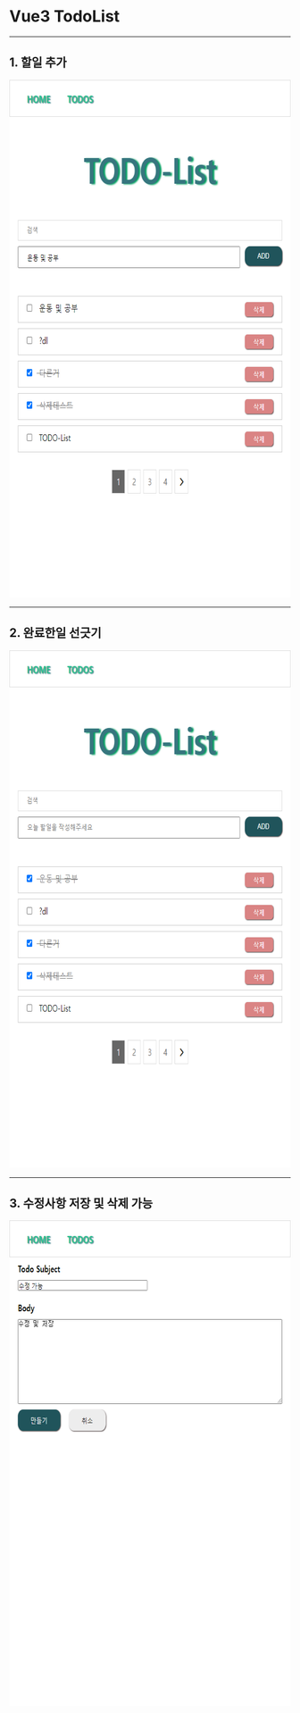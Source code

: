 # Vue3 TodoList

* * *

## 1. 할일 추가

<img src="./img/1.png" width="662px" height="927px" title="px(픽셀) 크기 설정" alt="1"></img>

* * *

## 2. 완료한일 선긋기

<img src="./img/2.png" width="662px" height="927px" title="px(픽셀) 크기 설정" alt="2"></img>

* * *

## 3. 수정사항 저장 및 삭제 가능

<img src="./img/3.png" width="662px" height="870px" title="px(픽셀) 크기 설정" alt="3"></img>
